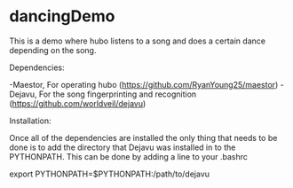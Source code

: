 dancingDemo
===========

This is a demo where hubo listens to a song and does a certain dance depending on the song. 

Dependencies:

-Maestor, For operating hubo (https://github.com/RyanYoung25/maestor)
-Dejavu, For the song fingerprinting and recognition (https://github.com/worldveil/dejavu)

Installation:

Once all of the dependencies are installed the only thing that needs to be done is 
to add the directory that Dejavu was installed in to the PYTHONPATH. This can be done
by adding a line to your .bashrc

export PYTHONPATH=$PYTHONPATH:/path/to/dejavu

